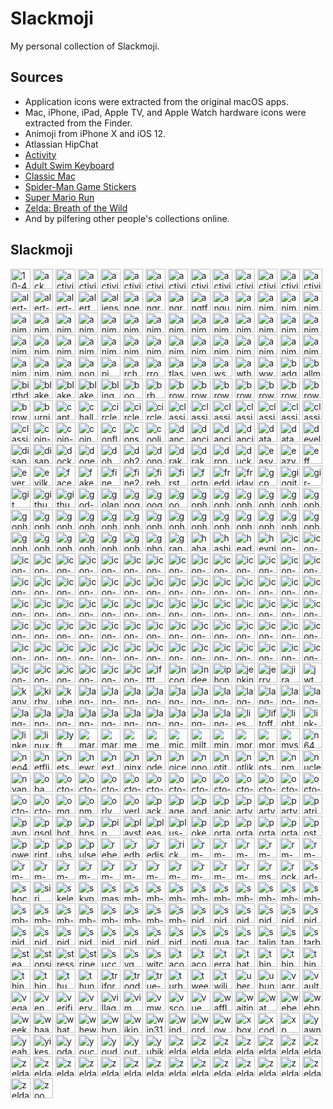 # Slackmoji

My personal collection of Slackmoji.

## Sources

* Application icons were extracted from the original macOS apps.
* Mac, iPhone, iPad, Apple TV, and Apple Watch hardware icons were extracted from the Finder.
* Animoji from iPhone X and iOS 12.
* Atlassian HipChat
* [Activity](https://itunes.apple.com/us/app/activity/id1208224953?mt=8)
* [Adult Swim Keyboard](https://itunes.apple.com/us/app/adult-swim-keyboard/id1122080915?mt=8)
* [Classic Mac](https://itunes.apple.com/us/app/classic-mac/id1127542169?mt=8)
* [Spider-Man Game Stickers](https://itunes.apple.com/us/app/spider-man-game-stickers/id1434499797?mt=8)
* [Super Mario Run](https://itunes.apple.com/us/app/super-mario-run/id1145275343?mt=8)
* [Zelda: Breath of the Wild](https://itunes.apple.com/us/app/zelda-breath-of-the-wild/id1321192590?mt=8)
* And by pilfering other people's collections online.

## Slackmoji

<img src="10-4.png" alt="10-4" width="32"> <img src="ack.png" alt="ack" width="32"> <img src="activity-arrow-up.gif" alt="activity-arrow-up" width="32"> <img src="activity-circle-321.gif" alt="activity-circle-321" width="32"> <img src="activity-circular-arrow.gif" alt="activity-circular-arrow" width="32"> <img src="activity-crown.gif" alt="activity-crown" width="32"> <img src="activity-diamond.gif" alt="activity-diamond" width="32"> <img src="activity-double-arrow.gif" alt="activity-double-arrow" width="32"> <img src="activity-finger-number1.gif" alt="activity-finger-number1" width="32"> <img src="activity-pingpong.gif" alt="activity-pingpong" width="32"> <img src="activity-red-arrow.gif" alt="activity-red-arrow" width="32"> <img src="activity-stars.gif" alt="activity-stars" width="32"> <img src="activity-trophy.gif" alt="activity-trophy" width="32"> <img src="activity.png" alt="activity" width="32"> <img src="alert-caution.png" alt="alert-caution" width="32"> <img src="alert-info.png" alt="alert-info" width="32"> <img src="alert-stop.png" alt="alert-stop" width="32"> <img src="alert.gif" alt="alert" width="32"> <img src="aliens.jpg" alt="aliens" width="32"> <img src="anger.gif" alt="anger" width="32"> <img src="angry-bear.gif" alt="angry-bear" width="32"> <img src="angry-unicorn.png" alt="angry-unicorn" width="32"> <img src="angtft.png" alt="angtft" width="32"> <img src="angular.png" alt="angular" width="32"> <img src="anime-does-not-approve.png" alt="anime-does-not-approve" width="32"> <img src="anime-icantbelieveit.png" alt="anime-icantbelieveit" width="32"> <img src="anime-ihateit.png" alt="anime-ihateit" width="32"> <img src="anime-iheartit.png" alt="anime-iheartit" width="32"> <img src="anime-ikissit.png" alt="anime-ikissit" width="32"> <img src="anime-ilikeit.png" alt="anime-ilikeit" width="32"> <img src="anime-inomit.png" alt="anime-inomit" width="32"> <img src="anime-raaage.png" alt="anime-raaage" width="32"> <img src="anime-wut.png" alt="anime-wut" width="32"> <img src="animoji-alien.png" alt="animoji-alien" width="32"> <img src="animoji-bear.png" alt="animoji-bear" width="32"> <img src="animoji-bunny.png" alt="animoji-bunny" width="32"> <img src="animoji-chicken.png" alt="animoji-chicken" width="32"> <img src="animoji-dragon.png" alt="animoji-dragon" width="32"> <img src="animoji-fox.png" alt="animoji-fox" width="32"> <img src="animoji-ghost-tongue.png" alt="animoji-ghost-tongue" width="32"> <img src="animoji-ghost.png" alt="animoji-ghost" width="32"> <img src="animoji-giraffe.png" alt="animoji-giraffe" width="32"> <img src="animoji-kitty.png" alt="animoji-kitty" width="32"> <img src="animoji-koala.png" alt="animoji-koala" width="32"> <img src="animoji-lion.png" alt="animoji-lion" width="32"> <img src="animoji-monkey.png" alt="animoji-monkey" width="32"> <img src="animoji-owl.png" alt="animoji-owl" width="32"> <img src="animoji-panda.png" alt="animoji-panda" width="32"> <img src="animoji-pig.png" alt="animoji-pig" width="32"> <img src="animoji-poo.png" alt="animoji-poo" width="32"> <img src="animoji-puppy.png" alt="animoji-puppy" width="32"> <img src="animoji-robot.png" alt="animoji-robot" width="32"> <img src="animoji-shark.png" alt="animoji-shark" width="32"> <img src="animoji-silly.png" alt="animoji-silly" width="32"> <img src="animoji-skull.png" alt="animoji-skull" width="32"> <img src="animoji-tiger.png" alt="animoji-tiger" width="32"> <img src="animoji-trex.png" alt="animoji-trex" width="32"> <img src="animoji-unicorn.png" alt="animoji-unicorn" width="32"> <img src="animoji-warthog.png" alt="animoji-warthog" width="32"> <img src="anonymous.png" alt="anonymous" width="32"> <img src="api.png" alt="api" width="32"> <img src="archer.png" alt="archer" width="32"> <img src="arrows.png" alt="arrows" width="32"> <img src="atlassian.png" alt="atlassian" width="32"> <img src="avengers.jpg" alt="avengers" width="32"> <img src="aws.png" alt="aws" width="32"> <img src="awthanks.png" alt="awthanks" width="32"> <img src="aww.png" alt="aww" width="32"> <img src="badger.gif" alt="badger" width="32"> <img src="ballmer.png" alt="ballmer" width="32"> <img src="birthday-parrot.gif" alt="birthday-parrot" width="32"> <img src="blake-downs-md-angry.png" alt="blake-downs-md-angry" width="32"> <img src="blake-downs-md-happy.png" alt="blake-downs-md-happy" width="32"> <img src="blake-downs-md-sad.png" alt="blake-downs-md-sad" width="32"> <img src="bling.png" alt="bling" width="32"> <img src="boom.gif" alt="boom" width="32"> <img src="brb.gif" alt="brb" width="32"> <img src="browser-chrome.png" alt="browser-chrome" width="32"> <img src="browser-edge.png" alt="browser-edge" width="32"> <img src="browser-firefox-developer-edition.png" alt="browser-firefox-developer-edition" width="32"> <img src="browser-firefox.png" alt="browser-firefox" width="32"> <img src="browser-internetexplorer.png" alt="browser-internetexplorer" width="32"> <img src="browser-opera.png" alt="browser-opera" width="32"> <img src="browser-safari-technology-preview.png" alt="browser-safari-technology-preview" width="32"> <img src="browser-safari.png" alt="browser-safari" width="32"> <img src="burning-money.gif" alt="burning-money" width="32"> <img src="captain-obvious.png" alt="captain-obvious" width="32"> <img src="challenge-accepted.png" alt="challenge-accepted" width="32"> <img src="circleci-fail.png" alt="circleci-fail" width="32"> <img src="circleci-pass.png" alt="circleci-pass" width="32"> <img src="circleci.png" alt="circleci" width="32"> <img src="classic-mac-bomb.png" alt="classic-mac-bomb" width="32"> <img src="classic-mac-cancel.png" alt="classic-mac-cancel" width="32"> <img src="classic-mac-clarus-dogcow-moof.png" alt="classic-mac-clarus-dogcow-moof" width="32"> <img src="classic-mac-happymac.png" alt="classic-mac-happymac" width="32"> <img src="classic-mac-ok.png" alt="classic-mac-ok" width="32"> <img src="classic-mac-sadmac.png" alt="classic-mac-sadmac" width="32"> <img src="classic-sadmac.png" alt="classic-sadmac" width="32"> <img src="classicapple.png" alt="classicapple" width="32"> <img src="coin-minus-five.png" alt="coin-minus-five" width="32"> <img src="coin-plus-one.png" alt="coin-plus-one" width="32"> <img src="coin.gif" alt="coin" width="32"> <img src="confluence.png" alt="confluence" width="32"> <img src="consul.png" alt="consul" width="32"> <img src="coolio.png" alt="coolio" width="32"> <img src="dance-mario-luigi.gif" alt="dance-mario-luigi" width="32"> <img src="dancing-banana.gif" alt="dancing-banana" width="32"> <img src="dancing-gopher.gif" alt="dancing-gopher" width="32"> <img src="dancing-panda.gif" alt="dancing-panda" width="32"> <img src="datadog.png" alt="datadog" width="32"> <img src="datadoge.gif" alt="datadoge" width="32"> <img src="developers.gif" alt="developers" width="32"> <img src="disappear.gif" alt="disappear" width="32"> <img src="disapproval.png" alt="disapproval" width="32"> <img src="docker2.png" alt="docker2" width="32"> <img src="doge.png" alt="doge" width="32"> <img src="doh.gif" alt="doh" width="32"> <img src="doh2.png" alt="doh2" width="32"> <img src="donotwant.png" alt="donotwant" width="32"> <img src="drakeno.png" alt="drakeno" width="32"> <img src="drakeyes.png" alt="drakeyes" width="32"> <img src="dropbox.png" alt="dropbox" width="32"> <img src="duckduckgo.png" alt="duckduckgo" width="32"> <img src="easy-button.png" alt="easy-button" width="32"> <img src="eazy.jpg" alt="eazy" width="32"> <img src="eff.png" alt="eff" width="32"> <img src="evernote.png" alt="evernote" width="32"> <img src="evilkermit.png" alt="evilkermit" width="32"> <img src="facepalm.png" alt="facepalm" width="32"> <img src="fakenews.gif" alt="fakenews" width="32"> <img src="fine.png" alt="fine" width="32"> <img src="fine2.png" alt="fine2" width="32"> <img src="firebase.png" alt="firebase" width="32"> <img src="firstworldproblems.gif" alt="firstworldproblems" width="32"> <img src="fortnight.png" alt="fortnight" width="32"> <img src="freddie.png" alt="freddie" width="32"> <img src="friday.png" alt="friday" width="32"> <img src="gcp.png" alt="gcp" width="32"> <img src="giggity.png" alt="giggity" width="32"> <img src="gir-dance.gif" alt="gir-dance" width="32"> <img src="git.png" alt="git" width="32"> <img src="github-parrot.gif" alt="github-parrot" width="32"> <img src="github.png" alt="github" width="32"> <img src="god-damn.gif" alt="god-damn" width="32"> <img src="goland.png" alt="goland" width="32"> <img src="google-assistant.png" alt="google-assistant" width="32"> <img src="google.png" alt="google" width="32"> <img src="goomba.gif" alt="goomba" width="32"> <img src="gopherangry.png" alt="gopherangry" width="32"> <img src="gopheratpeace.png" alt="gopheratpeace" width="32"> <img src="gopherbatman.png" alt="gopherbatman" width="32"> <img src="gopherblush.png" alt="gopherblush" width="32"> <img src="gophercoin.png" alt="gophercoin" width="32"> <img src="gopherconfused.png" alt="gopherconfused" width="32"> <img src="gophercrying.png" alt="gophercrying" width="32"> <img src="gopherdance.gif" alt="gopherdance" width="32"> <img src="gopherdead.png" alt="gopherdead" width="32"> <img src="gophereyeroll.gif" alt="gophereyeroll" width="32"> <img src="gopherfacepalm.png" alt="gopherfacepalm" width="32"> <img src="gopherglowstick.gif" alt="gopherglowstick" width="32"> <img src="gopherhearteyes.png" alt="gopherhearteyes" width="32"> <img src="gopheridea.png" alt="gopheridea" width="32"> <img src="gopherinsomnia.png" alt="gopherinsomnia" width="32"> <img src="gophermindblown.png" alt="gophermindblown" width="32"> <img src="gophernopeeking.png" alt="gophernopeeking" width="32"> <img src="gophernotsureif.png" alt="gophernotsureif" width="32"> <img src="gophersick.png" alt="gophersick" width="32"> <img src="gophersleeping.png" alt="gophersleeping" width="32"> <img src="gophersleepy.png" alt="gophersleepy" width="32"> <img src="gophertired.png" alt="gophertired" width="32"> <img src="gophertrying.png" alt="gophertrying" width="32"> <img src="gophervictorious.png" alt="gophervictorious" width="32"> <img src="gopherwink.png" alt="gopherwink" width="32"> <img src="gopherwondering.png" alt="gopherwondering" width="32"> <img src="gphotos.png" alt="gphotos" width="32"> <img src="graphql.png" alt="graphql" width="32"> <img src="haha.png" alt="haha" width="32"> <img src="hashicorp.png" alt="hashicorp" width="32"> <img src="headdesk.gif" alt="headdesk" width="32"> <img src="heygirl.png" alt="heygirl" width="32"> <img src="icon-1password.png" alt="icon-1password" width="32"> <img src="icon-accounts.png" alt="icon-accounts" width="32"> <img src="icon-activity-monitor.png" alt="icon-activity-monitor" width="32"> <img src="icon-alfredapp.png" alt="icon-alfredapp" width="32"> <img src="icon-amazon-chime.png" alt="icon-amazon-chime" width="32"> <img src="icon-app-store.png" alt="icon-app-store" width="32"> <img src="icon-apple-music.png" alt="icon-apple-music" width="32"> <img src="icon-apple-tv-4.png" alt="icon-apple-tv-4" width="32"> <img src="icon-apple-tv.png" alt="icon-apple-tv" width="32"> <img src="icon-applenews.png" alt="icon-applenews" width="32"> <img src="icon-bluetooth.png" alt="icon-bluetooth" width="32"> <img src="icon-calculator.png" alt="icon-calculator" width="32"> <img src="icon-calendar.png" alt="icon-calendar" width="32"> <img src="icon-casper.png" alt="icon-casper" width="32"> <img src="icon-color-wheel.png" alt="icon-color-wheel" width="32"> <img src="icon-console.png" alt="icon-console" width="32"> <img src="icon-contact-info.png" alt="icon-contact-info" width="32"> <img src="icon-contacts.png" alt="icon-contacts" width="32"> <img src="icon-dashboard.png" alt="icon-dashboard" width="32"> <img src="icon-datacenter.png" alt="icon-datacenter" width="32"> <img src="icon-dictionary.png" alt="icon-dictionary" width="32"> <img src="icon-dock.png" alt="icon-dock" width="32"> <img src="icon-enterprise-connect.png" alt="icon-enterprise-connect" width="32"> <img src="icon-facetime.png" alt="icon-facetime" width="32"> <img src="icon-feedback.png" alt="icon-feedback" width="32"> <img src="icon-filevault.png" alt="icon-filevault" width="32"> <img src="icon-finder.png" alt="icon-finder" width="32"> <img src="icon-fontbook.png" alt="icon-fontbook" width="32"> <img src="icon-game-center.png" alt="icon-game-center" width="32"> <img src="icon-generic-pc.png" alt="icon-generic-pc" width="32"> <img src="icon-globe.png" alt="icon-globe" width="32"> <img src="icon-help.png" alt="icon-help" width="32"> <img src="icon-hipchat.png" alt="icon-hipchat" width="32"> <img src="icon-home.png" alt="icon-home" width="32"> <img src="icon-homekit.png" alt="icon-homekit" width="32"> <img src="icon-ibooks.png" alt="icon-ibooks" width="32"> <img src="icon-imac-pro-2017.png" alt="icon-imac-pro-2017" width="32"> <img src="icon-insomnia.png" alt="icon-insomnia" width="32"> <img src="icon-iossimulator.png" alt="icon-iossimulator" width="32"> <img src="icon-ipad-6-wifi-silver.png" alt="icon-ipad-6-wifi-silver" width="32"> <img src="icon-ipad-pro-11.png" alt="icon-ipad-pro-11" width="32"> <img src="icon-itunes.png" alt="icon-itunes" width="32"> <img src="icon-keybase.png" alt="icon-keybase" width="32"> <img src="icon-mac-mini-2018.png" alt="icon-mac-mini-2018" width="32"> <img src="icon-macbook-air-2018-space-gray.png" alt="icon-macbook-air-2018-space-gray" width="32"> <img src="icon-macbook-pro-15-retina-touchid-space-gray.png" alt="icon-macbook-pro-15-retina-touchid-space-gray" width="32"> <img src="icon-mailapp.png" alt="icon-mailapp" width="32"> <img src="icon-maps.png" alt="icon-maps" width="32"> <img src="icon-messages.png" alt="icon-messages" width="32"> <img src="icon-msexcel.png" alt="icon-msexcel" width="32"> <img src="icon-msonedrive.png" alt="icon-msonedrive" width="32"> <img src="icon-msonenote.png" alt="icon-msonenote" width="32"> <img src="icon-msword.png" alt="icon-msword" width="32"> <img src="icon-network.png" alt="icon-network" width="32"> <img src="icon-notesapp.png" alt="icon-notesapp" width="32"> <img src="icon-notification-center.png" alt="icon-notification-center" width="32"> <img src="icon-now-playing.png" alt="icon-now-playing" width="32"> <img src="icon-paired.png" alt="icon-paired" width="32"> <img src="icon-region.png" alt="icon-region" width="32"> <img src="icon-reminders.png" alt="icon-reminders" width="32"> <img src="icon-robot.png" alt="icon-robot" width="32"> <img src="icon-screen-saver.png" alt="icon-screen-saver" width="32"> <img src="icon-software-update.png" alt="icon-software-update" width="32"> <img src="icon-stocks.png" alt="icon-stocks" width="32"> <img src="icon-sublime.png" alt="icon-sublime" width="32"> <img src="icon-terminal.png" alt="icon-terminal" width="32"> <img src="icon-textedit.png" alt="icon-textedit" width="32"> <img src="icon-things-app.png" alt="icon-things-app" width="32"> <img src="icon-thunderbolt-display-27.png" alt="icon-thunderbolt-display-27" width="32"> <img src="icon-time-machine.png" alt="icon-time-machine" width="32"> <img src="icon-trash-empty.png" alt="icon-trash-empty" width="32"> <img src="icon-trash-full-dark.png" alt="icon-trash-full-dark" width="32"> <img src="icon-trash-full.png" alt="icon-trash-full" width="32"> <img src="icon-update.png" alt="icon-update" width="32"> <img src="icon-virtualbox.png" alt="icon-virtualbox" width="32"> <img src="icon-vmware-fusion.png" alt="icon-vmware-fusion" width="32"> <img src="icon-watch-series4.png" alt="icon-watch-series4" width="32"> <img src="icon-widget.png" alt="icon-widget" width="32"> <img src="ifttt.png" alt="ifttt" width="32"> <img src="incognito.png" alt="incognito" width="32"> <img src="indeed.png" alt="indeed" width="32"> <img src="iphonex.png" alt="iphonex" width="32"> <img src="jenkins.png" alt="jenkins" width="32"> <img src="jerry.png" alt="jerry" width="32"> <img src="jira.png" alt="jira" width="32"> <img src="jwt.png" alt="jwt" width="32"> <img src="kanye.png" alt="kanye" width="32"> <img src="kirby.gif" alt="kirby" width="32"> <img src="kubernetes.png" alt="kubernetes" width="32"> <img src="lang-c.png" alt="lang-c" width="32"> <img src="lang-cpp.png" alt="lang-cpp" width="32"> <img src="lang-csharp.png" alt="lang-csharp" width="32"> <img src="lang-flutter.png" alt="lang-flutter" width="32"> <img src="lang-golang.png" alt="lang-golang" width="32"> <img src="lang-javascript.png" alt="lang-javascript" width="32"> <img src="lang-json.png" alt="lang-json" width="32"> <img src="lang-jsx.png" alt="lang-jsx" width="32"> <img src="lang-kotlin.png" alt="lang-kotlin" width="32"> <img src="lang-php.png" alt="lang-php" width="32"> <img src="lang-php2.png" alt="lang-php2" width="32"> <img src="lang-polymer.png" alt="lang-polymer" width="32"> <img src="lang-python.png" alt="lang-python" width="32"> <img src="lang-r.jpg" alt="lang-r" width="32"> <img src="lang-react.png" alt="lang-react" width="32"> <img src="lang-redux.png" alt="lang-redux" width="32"> <img src="lang-ruby.png" alt="lang-ruby" width="32"> <img src="lang-rust.png" alt="lang-rust" width="32"> <img src="lang-sass.png" alt="lang-sass" width="32"> <img src="lang-swift.png" alt="lang-swift" width="32"> <img src="lang-typescript.png" alt="lang-typescript" width="32"> <img src="lies.png" alt="lies" width="32"> <img src="liftoff.gif" alt="liftoff" width="32"> <img src="lighter.gif" alt="lighter" width="32"> <img src="link-selfie.jpg" alt="link-selfie" width="32"> <img src="linkedin.png" alt="linkedin" width="32"> <img src="linux.png" alt="linux" width="32"> <img src="lyft.png" alt="lyft" width="32"> <img src="mario.gif" alt="mario" width="32"> <img src="mario1985.gif" alt="mario1985" width="32"> <img src="meeseeks.png" alt="meeseeks" width="32"> <img src="megusta.png" alt="megusta" width="32"> <img src="microsoft.jpg" alt="microsoft" width="32"> <img src="milton.jpg" alt="milton" width="32"> <img src="mindblown.gif" alt="mindblown" width="32"> <img src="morty.png" alt="morty" width="32"> <img src="morty2.png" alt="morty2" width="32"> <img src="mysql.png" alt="mysql" width="32"> <img src="n64.gif" alt="n64" width="32"> <img src="neo4j.png" alt="neo4j" width="32"> <img src="netflix.png" alt="netflix" width="32"> <img src="netscape.gif" alt="netscape" width="32"> <img src="newrelic.png" alt="newrelic" width="32"> <img src="next.png" alt="next" width="32"> <img src="nginx.png" alt="nginx" width="32"> <img src="nodejs.png" alt="nodejs" width="32"> <img src="noice.gif" alt="noice" width="32"> <img src="nonono.gif" alt="nonono" width="32"> <img src="notit.png" alt="notit" width="32"> <img src="notlikethis.png" alt="notlikethis" width="32"> <img src="notsureif.png" alt="notsureif" width="32"> <img src="npm.png" alt="npm" width="32"> <img src="nuclear.png" alt="nuclear" width="32"> <img src="nyancat.gif" alt="nyancat" width="32"> <img src="obama-saywhat.png" alt="obama-saywhat" width="32"> <img src="octo-branch.png" alt="octo-branch" width="32"> <img src="octo-commit.png" alt="octo-commit" width="32"> <img src="octo-compare.png" alt="octo-compare" width="32"> <img src="octo-fork.png" alt="octo-fork" width="32"> <img src="octo-git.png" alt="octo-git" width="32"> <img src="octo-issue-closed.png" alt="octo-issue-closed" width="32"> <img src="octo-issue-open.png" alt="octo-issue-open" width="32"> <img src="octo-launch.png" alt="octo-launch" width="32"> <img src="octo-merge.png" alt="octo-merge" width="32"> <img src="octo-package.png" alt="octo-package" width="32"> <img src="octo-pullrequest.png" alt="octo-pullrequest" width="32"> <img src="octo-repository.png" alt="octo-repository" width="32"> <img src="octo-shipit.png" alt="octo-shipit" width="32"> <img src="octo-tag.png" alt="octo-tag" width="32"> <img src="omg.gif" alt="omg" width="32"> <img src="onmyway.gif" alt="onmyway" width="32"> <img src="orly.png" alt="orly" width="32"> <img src="overlyattached.png" alt="overlyattached" width="32"> <img src="packer.png" alt="packer" width="32"> <img src="pagerduty.png" alt="pagerduty" width="32"> <img src="pandora.png" alt="pandora" width="32"> <img src="panic-button.png" alt="panic-button" width="32"> <img src="party-gopher.gif" alt="party-gopher" width="32"> <img src="party-parrot.gif" alt="party-parrot" width="32"> <img src="partygopher.gif" alt="partygopher" width="32"> <img src="patriot-parrot.gif" alt="patriot-parrot" width="32"> <img src="paypal.png" alt="paypal" width="32"> <img src="pgsql.png" alt="pgsql" width="32"> <img src="photos.png" alt="photos" width="32"> <img src="phpstorm.png" alt="phpstorm" width="32"> <img src="pip.png" alt="pip" width="32"> <img src="playstation.png" alt="playstation" width="32"> <img src="pleaseno.gif" alt="pleaseno" width="32"> <img src="plus-one.gif" alt="plus-one" width="32"> <img src="pokeball.png" alt="pokeball" width="32"> <img src="portal-blue.jpg" alt="portal-blue" width="32"> <img src="portal-orange.jpg" alt="portal-orange" width="32"> <img src="portal-parrot.gif" alt="portal-parrot" width="32"> <img src="portal2-parrot.gif" alt="portal2-parrot" width="32"> <img src="postman.png" alt="postman" width="32"> <img src="powershell.png" alt="powershell" width="32"> <img src="printer2.png" alt="printer2" width="32"> <img src="pubsub.png" alt="pubsub" width="32"> <img src="pulse-secure-vpn.png" alt="pulse-secure-vpn" width="32"> <img src="rebel.png" alt="rebel" width="32"> <img src="redbull.png" alt="redbull" width="32"> <img src="redis.gif" alt="redis" width="32"> <img src="rick.png" alt="rick" width="32"> <img src="rm-little-rick.gif" alt="rm-little-rick" width="32"> <img src="rm-meseeks-angry.png" alt="rm-meseeks-angry" width="32"> <img src="rm-meseeks-can-do.gif" alt="rm-meseeks-can-do" width="32"> <img src="rm-meseeks-can-do.png" alt="rm-meseeks-can-do" width="32"> <img src="rm-meseeks-existence-is-pain.gif" alt="rm-meseeks-existence-is-pain" width="32"> <img src="rm-morty-confused.gif" alt="rm-morty-confused" width="32"> <img src="rm-morty-rainbow.gif" alt="rm-morty-rainbow" width="32"> <img src="rm-morty-scared.gif" alt="rm-morty-scared" width="32"> <img src="rm-morty-trip-dawg.png" alt="rm-morty-trip-dawg" width="32"> <img src="rm-mpbh-oooweee.gif" alt="rm-mpbh-oooweee" width="32"> <img src="rm-mpbh-thumbsup.png" alt="rm-mpbh-thumbsup" width="32"> <img src="rm-portal.gif" alt="rm-portal" width="32"> <img src="rm-rick-belch.gif" alt="rm-rick-belch" width="32"> <img src="rm-rick-laugh.gif" alt="rm-rick-laugh" width="32"> <img src="rm-show-me-what-you-got.png" alt="rm-show-me-what-you-got" width="32"> <img src="rm-summer-ugh.gif" alt="rm-summer-ugh" width="32"> <img src="rm-wubba.gif" alt="rm-wubba" width="32"> <img src="rms.png" alt="rms" width="32"> <img src="rockon.gif" alt="rockon" width="32"> <img src="sad-blob.png" alt="sad-blob" width="32"> <img src="shocked-joey.gif" alt="shocked-joey" width="32"> <img src="siri.png" alt="siri" width="32"> <img src="skeletor.png" alt="skeletor" width="32"> <img src="skype.png" alt="skype" width="32"> <img src="smash.png" alt="smash" width="32"> <img src="smb-coin.png" alt="smb-coin" width="32"> <img src="smb-face-happy.png" alt="smb-face-happy" width="32"> <img src="smb-face-sad.png" alt="smb-face-sad" width="32"> <img src="smb-face-wink.png" alt="smb-face-wink" width="32"> <img src="smb-luigi.png" alt="smb-luigi" width="32"> <img src="smb-mario-gift.png" alt="smb-mario-gift" width="32"> <img src="smb-mario-handstand.png" alt="smb-mario-handstand" width="32"> <img src="smb-mario-jump.png" alt="smb-mario-jump" width="32"> <img src="smb-mario-party.png" alt="smb-mario-party" width="32"> <img src="smb-mario-run.png" alt="smb-mario-run" width="32"> <img src="smb-mario-sitting.png" alt="smb-mario-sitting" width="32"> <img src="smb-mushroom.png" alt="smb-mushroom" width="32"> <img src="smb-pipe.png" alt="smb-pipe" width="32"> <img src="smb-princess-toadstool.png" alt="smb-princess-toadstool" width="32"> <img src="smb-question-block.png" alt="smb-question-block" width="32"> <img src="smb-toad.png" alt="smb-toad" width="32"> <img src="smb-yoshi.png" alt="smb-yoshi" width="32"> <img src="spiderman-crawling.png" alt="spiderman-crawling" width="32"> <img src="spiderman-curious.png" alt="spiderman-curious" width="32"> <img src="spiderman-determined.png" alt="spiderman-determined" width="32"> <img src="spiderman-hanging.png" alt="spiderman-hanging" width="32"> <img src="spiderman-hey.png" alt="spiderman-hey" width="32"> <img src="spiderman-hi.png" alt="spiderman-hi" width="32"> <img src="spiderman-kiss.png" alt="spiderman-kiss" width="32"> <img src="spiderman-love.png" alt="spiderman-love" width="32"> <img src="spiderman-on-phone.png" alt="spiderman-on-phone" width="32"> <img src="spiderman-onmyway.png" alt="spiderman-onmyway" width="32"> <img src="spiderman-slinging.png" alt="spiderman-slinging" width="32"> <img src="spiderman-swinging.png" alt="spiderman-swinging" width="32"> <img src="spiderman-thumbsup.png" alt="spiderman-thumbsup" width="32"> <img src="spiderman-yay.png" alt="spiderman-yay" width="32"> <img src="spotify.png" alt="spotify" width="32"> <img src="square.png" alt="square" width="32"> <img src="stackoverflow.png" alt="stackoverflow" width="32"> <img src="stalin.png" alt="stalin" width="32"> <img src="standup.gif" alt="standup" width="32"> <img src="starbucks.png" alt="starbucks" width="32"> <img src="steam.png" alt="steam" width="32"> <img src="stopsign.png" alt="stopsign" width="32"> <img src="stress.gif" alt="stress" width="32"> <img src="stripe.png" alt="stripe" width="32"> <img src="success.png" alt="success" width="32"> <img src="svg.png" alt="svg" width="32"> <img src="switch.png" alt="switch" width="32"> <img src="taco-burrito-love.png" alt="taco-burrito-love" width="32"> <img src="tacobell.png" alt="tacobell" width="32"> <img src="terraform.png" alt="terraform" width="32"> <img src="thatd-be-great.png" alt="thatd-be-great" width="32"> <img src="things-add.png" alt="things-add" width="32"> <img src="things-calendars.png" alt="things-calendars" width="32"> <img src="things-cloud.png" alt="things-cloud" width="32"> <img src="things-general.png" alt="things-general" width="32"> <img src="things-import.png" alt="things-import" width="32"> <img src="thumbsup.png" alt="thumbsup" width="32"> <img src="thundercats.png" alt="thundercats" width="32"> <img src="triforce.gif" alt="triforce" width="32"> <img src="trogdor.png" alt="trogdor" width="32"> <img src="true-story.png" alt="true-story" width="32"> <img src="turbot.jpg" alt="turbot" width="32"> <img src="tweetbot.png" alt="tweetbot" width="32"> <img src="twilio.png" alt="twilio" width="32"> <img src="uber.png" alt="uber" width="32"> <img src="ubuntu.png" alt="ubuntu" width="32"> <img src="vagrant.png" alt="vagrant" width="32"> <img src="vault.png" alt="vault" width="32"> <img src="vegas.png" alt="vegas" width="32"> <img src="venmo.png" alt="venmo" width="32"> <img src="verified.png" alt="verified" width="32"> <img src="verynice.jpg" alt="verynice" width="32"> <img src="villager.gif" alt="villager" width="32"> <img src="vim.png" alt="vim" width="32"> <img src="vmware.png" alt="vmware" width="32"> <img src="vscode.png" alt="vscode" width="32"> <img src="vue.png" alt="vue" width="32"> <img src="waffles.png" alt="waffles" width="32"> <img src="waiting.gif" alt="waiting" width="32"> <img src="wat.png" alt="wat" width="32"> <img src="webex.png" alt="webex" width="32"> <img src="webpack.png" alt="webpack" width="32"> <img src="weekend.jpg" alt="weekend" width="32"> <img src="whaaaat.gif" alt="whaaaat" width="32"> <img src="what.jpg" alt="what" width="32"> <img src="whew.gif" alt="whew" width="32"> <img src="whynotboth.gif" alt="whynotboth" width="32"> <img src="wikipedia.png" alt="wikipedia" width="32"> <img src="win31.png" alt="win31" width="32"> <img src="windows.png" alt="windows" width="32"> <img src="wordpress.png" alt="wordpress" width="32"> <img src="wow.gif" alt="wow" width="32"> <img src="xbox.png" alt="xbox" width="32"> <img src="xcode.png" alt="xcode" width="32"> <img src="xp.png" alt="xp" width="32"> <img src="yawn.gif" alt="yawn" width="32"> <img src="yeah.gif" alt="yeah" width="32"> <img src="yikes.gif" alt="yikes" width="32"> <img src="yodawg.png" alt="yodawg" width="32"> <img src="youcantif.png" alt="youcantif" width="32"> <img src="youdontsay.png" alt="youdontsay" width="32"> <img src="youtube.png" alt="youtube" width="32"> <img src="yubikey.png" alt="yubikey" width="32"> <img src="zeldabotw-apologies.gif" alt="zeldabotw-apologies" width="32"> <img src="zeldabotw-blank.gif" alt="zeldabotw-blank" width="32"> <img src="zeldabotw-buhbye.gif" alt="zeldabotw-buhbye" width="32"> <img src="zeldabotw-busy.gif" alt="zeldabotw-busy" width="32"> <img src="zeldabotw-climbing.gif" alt="zeldabotw-climbing" width="32"> <img src="zeldabotw-cold.gif" alt="zeldabotw-cold" width="32"> <img src="zeldabotw-dancing-bokoblins.gif" alt="zeldabotw-dancing-bokoblins" width="32"> <img src="zeldabotw-defeated.gif" alt="zeldabotw-defeated" width="32"> <img src="zeldabotw-game-over.gif" alt="zeldabotw-game-over" width="32"> <img src="zeldabotw-heart-container.gif" alt="zeldabotw-heart-container" width="32"> <img src="zeldabotw-here-it-comes.gif" alt="zeldabotw-here-it-comes" width="32"> <img src="zeldabotw-hiya.gif" alt="zeldabotw-hiya" width="32"> <img src="zeldabotw-just-asinine.gif" alt="zeldabotw-just-asinine" width="32"> <img src="zeldabotw-marvelous.gif" alt="zeldabotw-marvelous" width="32"> <img src="zeldabotw-no.gif" alt="zeldabotw-no" width="32"> <img src="zeldabotw-oh-wow.gif" alt="zeldabotw-oh-wow" width="32"> <img src="zeldabotw-oh.gif" alt="zeldabotw-oh" width="32"> <img src="zeldabotw-open-your-eyes.gif" alt="zeldabotw-open-your-eyes" width="32"> <img src="zeldabotw-surprise.gif" alt="zeldabotw-surprise" width="32"> <img src="zeldabotw-thank-you.gif" alt="zeldabotw-thank-you" width="32"> <img src="zeldabotw-thumbsup.gif" alt="zeldabotw-thumbsup" width="32"> <img src="zeldabotw-vanish.gif" alt="zeldabotw-vanish" width="32"> <img src="zoom.png" alt="zoom" width="32"> 